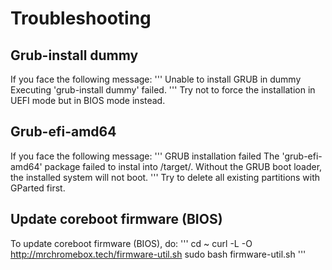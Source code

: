 # Troubleshooting

## Grub-install dummy

If you face the following message:
'''
Unable to install GRUB in dummy
Executing 'grub-install dummy' failed.
'''
Try not to force the installation in UEFI mode but in BIOS mode instead.

## Grub-efi-amd64 

If you face the following message:
'''
GRUB installation failed
The 'grub-efi-amd64' package failed to instal into /target/. Without the GRUB boot loader, the installed system will not boot.
'''
Try to delete all existing partitions with GParted first.

## Update coreboot firmware (BIOS)

To update coreboot firmware (BIOS), do:
'''
cd ~
curl -L -O http://mrchromebox.tech/firmware-util.sh
sudo bash firmware-util.sh
'''

